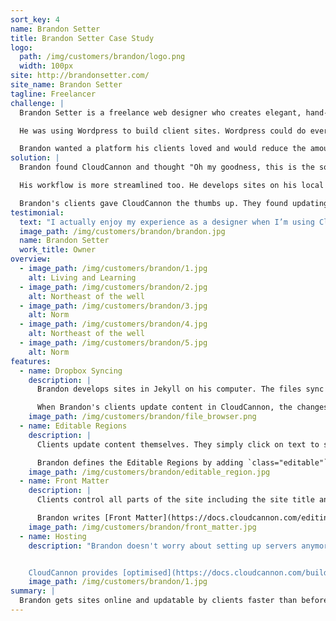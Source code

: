```yaml
---
sort_key: 4
name: Brandon Setter
title: Brandon Setter Case Study
logo:
  path: /img/customers/brandon/logo.png
  width: 100px
site: http://brandonsetter.com/
site_name: Brandon Setter
tagline: Freelancer
challenge: |
  Brandon Setter is a freelance web designer who creates elegant, hand-crafted websites for his clients.

  He was using Wordpress to build client sites. Wordpress could do everything Brandon needed, but he found there was so much overhead in setting it up and maintaining servers. It took him away from what he loved doing.

  Brandon wanted a platform his clients loved and would reduce the amount of coding he was doing.
solution: |
  Brandon found CloudCannon and thought "Oh my goodness, this is the solution I’ve been dreaming about". He now spends less time coding, gets sites live faster and no longer has to manage servers.

  His workflow is more streamlined too. He develops sites on his local computer and syncs to CloudCannon using Dropbox. If a client site needs tweaking urgently, he can login to CloudCannon on any computer, anywhere in the world and quickly make updates using the online code editor.

  Brandon's clients gave CloudCannon the thumbs up. They found updating in CloudCannon easier and could update sections of the site they couldn't before.
testimonial:
  text: "I actually enjoy my experience as a designer when I’m using CloudCannon. It’s simple, beautiful and makes me more efficient. Most of all, I’m pumped because my clients love using it."
  image_path: /img/customers/brandon/brandon.jpg
  name: Brandon Setter
  work_title: Owner
overview:
  - image_path: /img/customers/brandon/1.jpg
    alt: Living and Learning
  - image_path: /img/customers/brandon/2.jpg
    alt: Northeast of the well
  - image_path: /img/customers/brandon/3.jpg
    alt: Norm
  - image_path: /img/customers/brandon/4.jpg
    alt: Northeast of the well
  - image_path: /img/customers/brandon/5.jpg
    alt: Norm
features:
  - name: Dropbox Syncing
    description: |
      Brandon develops sites in Jekyll on his computer. The files sync to CloudCannon automatically through Dropbox.

      When Brandon's clients update content in CloudCannon, the changes push back to Dropbox.
    image_path: /img/customers/brandon/file_browser.png
  - name: Editable Regions
    description: |
      Clients update content themselves. They simply click on text to start writing content.

      Brandon defines the Editable Regions by adding `class="editable"` to elements in the HTML.
    image_path: /img/customers/brandon/editable_region.jpg
  - name: Front Matter
    description: |
      Clients control all parts of the site including the site title and description.

      Brandon writes [Front Matter](https://docs.cloudcannon.com/editing/front-matter/) to set up the interface for making these changes.
    image_path: /img/customers/brandon/front_matter.jpg
  - name: Hosting
    description: "Brandon doesn't worry about setting up servers anymore.


    CloudCannon provides [optimised](https://docs.cloudcannon.com/building/optimisations/) hosting for Brandon's sites."
    image_path: /img/customers/brandon/1.jpg
summary: |
  Brandon gets sites online and updatable by clients faster than before. He doesn’t set up new servers and his clients are much happier.
---
```

